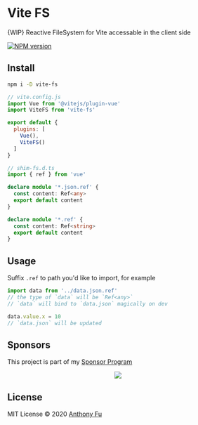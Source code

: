 # Vite FS

{WIP} Reactive FileSystem for Vite accessable in the client side

[![NPM version](https://img.shields.io/npm/v/vite-fs?color=a1b858)](https://www.npmjs.com/package/vite-fs)

## Install

```bash
npm i -D vite-fs
```

```js
// vite.config.js
import Vue from '@vitejs/plugin-vue'
import ViteFS from 'vite-fs'

export default {
  plugins: [
    Vue(),
    ViteFS()
  ]
}
```

```ts
// shim-fs.d.ts
import { ref } from 'vue'

declare module '*.json.ref' {
  const content: Ref<any>
  export default content
}

declare module '*.ref' {
  const content: Ref<string>
  export default content
}
```

## Usage

Suffix `.ref` to path you'd like to import, for example

```ts
import data from '../data.json.ref'
// the type of `data` will be `Ref<any>`
// `data` will bind to `data.json` magically on dev

data.value.x = 10
// `data.json` will be updated
```

## Sponsors

This project is part of my <a href='https://github.com/antfu-sponsors'>Sponsor Program</a>

<p align="center">
  <a href="https://cdn.jsdelivr.net/gh/antfu/static/sponsors.svg">
    <img src='https://cdn.jsdelivr.net/gh/antfu/static/sponsors.svg'/>
  </a>
</p>

## License

MIT License © 2020 [Anthony Fu](https://github.com/antfu)
